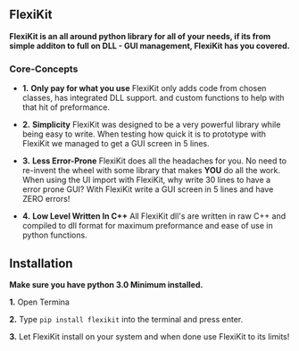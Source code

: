 ## FlexiKit

**FlexiKit is an all around python library for all of your needs, if its from simple additon to full on DLL - GUI management, FlexiKit has you covered.**

### Core-Concepts
 * **1.** **Only pay for what you use** FlexiKit only adds code from chosen classes, has integrated DLL support. and custom functions to help with that hit of preformance.

 * **2.** **Simplicity** FlexiKit was designed to be a very powerful library while being easy to write. When testing how quick it is to prototype with FlexiKit we managed to get a GUI screen in 5 lines.

 * **3.** **Less Error-Prone** FlexiKit does all the headaches for you. No need to re-invent the wheel with some library that makes **YOU** do all the work. When using the UI import with FlexiKit, why write 30 lines to have a error prone GUI? With FlexiKit write a GUI screen in 5 lines and have ZERO errors!

 * **4.** **Low Level Written In C++** All FlexiKit dll's are written in raw C++ and compiled to dll format for maximum preformance and ease of use in python functions.

## Installation

**Make sure you have python 3.0 Minimum installed.**

**1.** Open Termina

**2.** Type ``` pip install flexikit ``` into the terminal and press enter.

**3.** Let FlexiKit install on your system and when done use FlexiKit to its limits!
